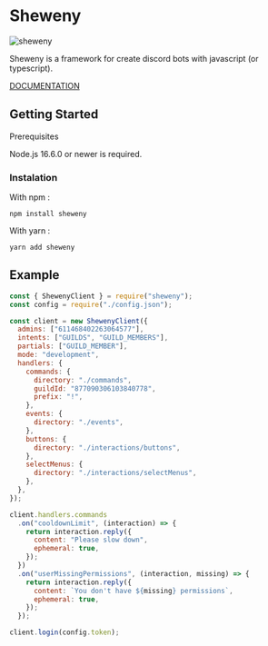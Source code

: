 # Sheweny

![sheweny](https://cdn.discordapp.com/attachments/881988260925153322/882027519753224244/sheweny_baniere.png)

Sheweny is a framework for create discord bots with javascript (or typescript).

[DOCUMENTATION](https://sheweny.js.org)

## Getting Started

Prerequisites

Node.js 16.6.0 or newer is required.

### Instalation

With npm :

```sh-session
npm install sheweny
```

With yarn :

```sh-session
yarn add sheweny
```

## Example

```js
const { ShewenyClient } = require("sheweny");
const config = require("./config.json");

const client = new ShewenyClient({
  admins: ["611468402263064577"],
  intents: ["GUILDS", "GUILD_MEMBERS"],
  partials: ["GUILD_MEMBER"],
  mode: "development",
  handlers: {
    commands: {
      directory: "./commands",
      guildId: "877090306103840778",
      prefix: "!",
    },
    events: {
      directory: "./events",
    },
    buttons: {
      directory: "./interactions/buttons",
    },
    selectMenus: {
      directory: "./interactions/selectMenus",
    },
  },
});

client.handlers.commands
  .on("cooldownLimit", (interaction) => {
    return interaction.reply({
      content: "Please slow down",
      ephemeral: true,
    });
  })
  .on("userMissingPermissions", (interaction, missing) => {
    return interaction.reply({
      content: `You don't have ${missing} permissions`,
      ephemeral: true,
    });
  });

client.login(config.token);
```
